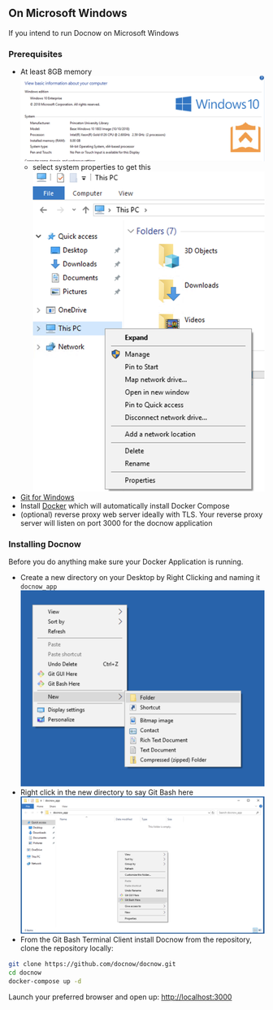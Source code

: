## On Microsoft Windows

If you intend to run Docnow on Microsoft Windows

### Prerequisites

* At least 8GB memory![alt text](images/window_system_prefs.png "windows system preferences image")
   * select system properties to get this![alt text](images/sys_properties.png "windows systems properties image")
* [Git for Windows](https://gitforwindows.org/)
* Install [Docker](https://hub.docker.com/editions/community/docker-ce-desktop-windows) which will automatically install Docker Compose
* (optional) reverse proxy web server ideally with TLS. Your reverse proxy server will listen on port 3000 for the docnow application


### Installing Docnow

Before you do anything make sure your Docker Application is running.

* Create a new directory on your Desktop by Right Clicking and naming it `docnow_app` ![alt text](images/new_app_create.png "New Directory Creation Image")
* Right click in the new directory to say Git Bash here ![alt text](images/gitbash_here.png "git bash here image")
* From the Git Bash Terminal Client install Docnow from the repository, clone the repository locally:

```bash
git clone https://github.com/docnow/docnow.git
cd docnow
docker-compose up -d
```

Launch your preferred browser and open up: [http://localhost:3000](http://localhost:3000)
